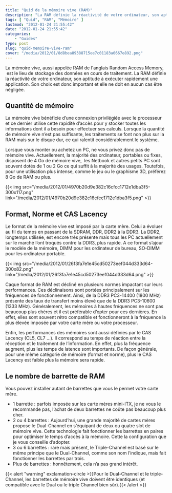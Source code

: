 ```yaml
---
title: "Quid de la mémoire vive (RAM)"
description: "La RAM définie la réactivité de votre ordinateur, son aptitude à exécuter rapidement une application. Son choix est donc important ne doit pas être négligé."
tags: [ "Quid", "RAM", "Mémoire" ]
lastmod: "2012-01-24 21:55:42"
date: "2012-01-24 21:55:42"
categories:
    - "Guides"
type: post
slug: "quid-memoire-vive-ram"
cover: "/media/2012/01/8d8bea89388715ee7c01183a0667e892.png"
---
```


La mémoire vive, aussi appelée RAM de l'anglais Random Access Memory,  est le lieu de stockage des données en cours de traitement. La RAM définie la réactivité de votre ordinateur, son aptitude à exécuter rapidement une application. Son choix est donc important et elle ne doit en aucun cas être négligée.

<!--more-->

## Quantité de mémoire

La mémoire vive bénéficie d’une connexion privilégiée avec le processeur et ce dernier utilise cette rapidité d’accès pour y stocker toutes les informations dont il a besoin pour effectuer ses calculs. Lorsque la quantité de mémoire vive n’est pas suffisante, les traitements se font non plus sur la RAM mais sur le disque dur, ce qui ralentit considérablement le système.

Lorsque vous monter ou achetez un PC, ne vous privez donc pas de mémoire vive. Actuellement, la majorité des ordinateur, portables ou fixes, disposent de 4 Go de mémoire vive,  les Netbook et autres petits PC sont souvent dotés de 1 ou 2 Go ce qui suffit à la majorité des usages. Toutefois, pour une utilisation plus intense, comme le jeu ou le graphisme 3D, préférez 8 Go de RAM ou plus.

{{< img src="/media/2012/01/4970b20d9e382c16cfcc1712e1dba3f5-300x117.png" link="/media/2012/01/4970b20d9e382c16cfcc1712e1dba3f5.png" >}}

## Format, Norme et CAS Lacency

Le format de la mémoire vive est imposé par la carte mère. Celui a évoluer au fil du temps en passant de la SDRAM, DDR, DDR2 à la DDR3. La DDR2, longtemps utilisée, est encore très présente mais tous les PC actuellement sur le marché l’ont troqués contre la DDR3, plus rapide. A ce format s’ajour le modèle de la mémoire, DIMM pour les ordinateur de bureau, SO-DIMM pour les ordinateur portable.

{{< img src="/media/2012/01/26f3fa7e1e45cd50273eef044d333d64-300x82.png" link="/media/2012/01/26f3fa7e1e45cd50273eef044d333d64.png" >}}

Caque format de RAM est décliné en plusieurs normes impactant sur leurs performances. Ces déclinaisons sont portées principalement sur les fréquences de fonctionnement. Ainsi, de la DDR3 PC3-14400 (1800 MHz) présente des taux de transfert moins élevé que de la DDR3 PC3-10600 (1333 MHz). Généralement, les mémoires à hautes fréquences ne sont pas beaucoup plus chères et il est préférable d’opter pour ces dernières. En effet, elles sont souvent rétro compatible et fonctionneront à la fréquence la plus élevée imposée par votre carte mère ou votre processeur.

Enfin, les performances des mémoires sont aussi définies par le CAS Lacency (CL5, CL7 …). Il correspond au temps de réaction entre la réception et le traitement de l’information. En effet, plus la fréquence augment, plus les temps de latence sont importants. De façon générale, pour une même catégorie de mémoire (format et norme), plus le CAS Lacency est faible plus la mémoire sera rapide.

## Le nombre de barrette de RAM

Vous pouvez installer autant de barrettes que vous le permet votre carte mère.

- 1 barrette : parfois imposée sur les carte mères mini-ITX, je ne vous le recommande pas, l’achat de deux barrettes ne coûte pas beaucoup plus cher.
- 2 ou 4 barrettes : Aujourd’hui, une grande majorité de cartes mères propose le Dual-Channel en s’équipant de deux ou quatre slot de mémoire vive. Cette technologie fait fonctionner les barrettes en paires pour optimiser le temps d’accès à la mémoire. Cette la configuration que je vous conseille d’adopter.
- 3 ou 6 barrettes : rare mais présent, le Triple-Channel est basé sur le même principe que le Dual-Channel, comme son nom l’indique, mais fait fonctionner les barrettes par trois.
- Plus de barrettes : honnêtement, cela n’a pas grand intérêt.

{{< alert "warning" exclamation-circle >}}Pour le Dual-Channel et le triple-Channel, les barrettes de mémoire vive doivent être identiques (et compatible avec le Dual ou le triple Channel bien sûr).{{< /alert >}}